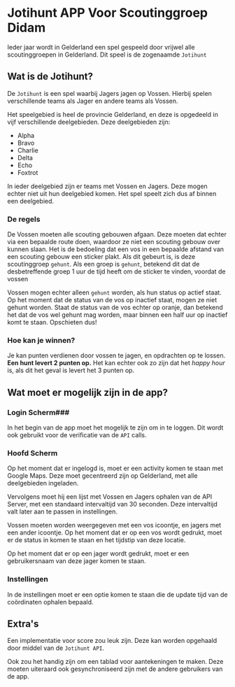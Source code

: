# Jotihunt APP Voor Scoutinggroep Didam #

Ieder jaar wordt in Gelderland een spel gespeeld door vrijwel alle scoutinggroepen in Gelderland. Dit speel is de zogenaamde ```Jotihunt```

## Wat is de Jotihunt? ##
De ```Jotihunt``` is een spel waarbij Jagers jagen op Vossen.
Hierbij spelen verschillende teams als Jager en andere teams als Vossen.

Het speelgebied is heel de provincie Gelderland, en deze is opgedeeld in vijf verschillende deelgebieden.
Deze deelgebieden zijn:

* Alpha
* Bravo
* Charlie
* Delta
* Echo
* Foxtrot

In ieder deelgebied zijn er teams met Vossen en Jagers. Deze mogen echter niet uit hun deelgebied komen.
Het spel speelt zich dus af binnen een deelgebied.

### De regels ###
De Vossen moeten alle scouting gebouwen afgaan. Deze moeten dat echter via een bepaalde route doen, waardoor ze niet een scouting gebouw over kunnen slaan.
Het is de bedoeling dat een vos in een bepaalde afstand van een scouting gebouw een sticker plakt. Als dit gebeurt is, is deze scoutinggroep ```gehunt```.
Als een groep is ```gehunt```, betekend dit dat de desbetreffende groep 1 uur de tijd heeft om de sticker te vinden, voordat de vossen 


Vossen mogen echter alleen ```gehunt``` worden, als hun status op actief staat. Op het moment dat de status van de vos op inactief staat, mogen ze niet gehunt worden.
Staat de status van de vos echter op oranje, dan betekend het dat de vos wel gehunt mag worden, maar binnen een half uur op inactief komt te staan. Opschieten dus!

### Hoe kan je winnen? ###
Je kan punten verdienen door vossen te jagen, en opdrachten op te lossen.
**Een hunt levert 2 punten op.**
Het kan echter ook zo zijn dat het *happy hour* is, als dit het geval is levert het 3 punten op.

## Wat moet er mogelijk zijn in de app? ##
### Login Scherm###
In het begin van de app moet het mogelijk te zijn om in te loggen. Dit wordt ook gebruikt voor de verificatie van de ```API``` calls.
### Hoofd Scherm ###
Op het moment dat er ingelogd is, moet er een activity komen te staan met Google Maps. 
Deze moet gecentreerd zijn op Gelderland, met alle deelgebieden ingeladen.

Vervolgens moet hij een lijst met Vossen en Jagers ophalen van de API Server, met een standaard intervaltijd van 30 seconden. Deze intervaltijd valt later aan te passen in instellingen.

Vossen moeten worden weergegeven met een vos icoontje, en jagers met een ander icoontje.
Op het moment dat er op een vos wordt gedrukt, moet er de status in komen te staan en het tijdstip van deze locatie.

Op het moment dat er op een jager wordt gedrukt, moet er een gebruikersnaam van deze jager komen te staan.
### Instellingen ###
In de instellingen moet er een optie komen te staan die de update tijd van de coördinaten ophalen bepaald.

## Extra's ##
Een implementatie voor score zou leuk zijn. Deze kan worden opgehaald door middel van de ```Jotihunt API```.

Ook zou het handig zijn om een tablad voor aantekeningen te maken. Deze moeten uiteraard ook gesynchroniseerd zijn met de andere gebruikers van de app.